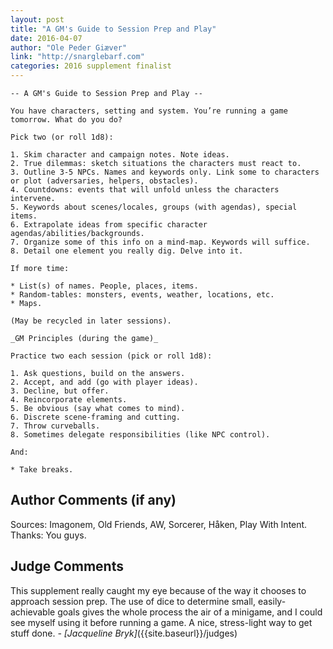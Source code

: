 ```yaml
---
layout: post
title: "A GM's Guide to Session Prep and Play"
date: 2016-04-07
author: "Ole Peder Giæver"
link: "http://snarglebarf.com"
categories: 2016 supplement finalist
---
```

```
-- A GM's Guide to Session Prep and Play --

You have characters, setting and system. You’re running a game tomorrow. What do you do?

Pick two (or roll 1d8):

1. Skim character and campaign notes. Note ideas.
2. True dilemmas: sketch situations the characters must react to.
3. Outline 3-5 NPCs. Names and keywords only. Link some to characters or plot (adversaries, helpers, obstacles).
4. Countdowns: events that will unfold unless the characters intervene.
5. Keywords about scenes/locales, groups (with agendas), special items. 
6. Extrapolate ideas from specific character agendas/abilities/backgrounds.
7. Organize some of this info on a mind-map. Keywords will suffice.
8. Detail one element you really dig. Delve into it.

If more time:

* List(s) of names. People, places, items.
* Random-tables: monsters, events, weather, locations, etc. 
* Maps.

(May be recycled in later sessions). 

_GM Principles (during the game)_

Practice two each session (pick or roll 1d8):

1. Ask questions, build on the answers.
2. Accept, and add (go with player ideas).
3. Decline, but offer.
4. Reincorporate elements.
5. Be obvious (say what comes to mind).
6. Discrete scene-framing and cutting.
7. Throw curveballs.
8. Sometimes delegate responsibilities (like NPC control).

And:

* Take breaks.
```
## Author Comments (if any)

Sources: Imagonem, Old Friends, AW, Sorcerer, Håken, Play With Intent.
Thanks: You guys.

## Judge Comments
 
This supplement really caught my eye because of the way it chooses to approach session prep. The use of dice to determine small, easily-achievable goals gives the whole process the air of a minigame, and I could see myself using it before running a game. A nice, stress-light way to get stuff done. _- [Jacqueline Bryk]_({{site.baseurl}}/judges)